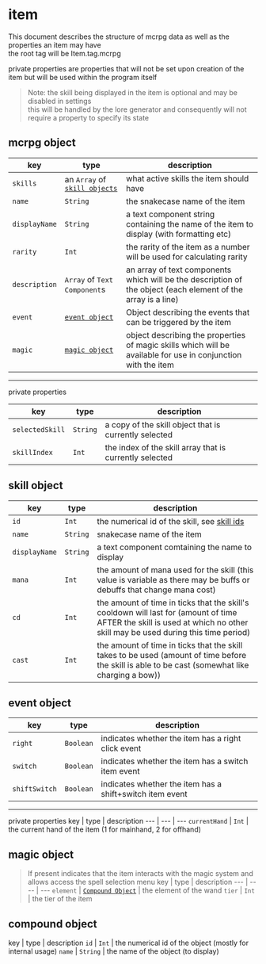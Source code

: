 # item 
This document describes the structure of mcrpg data 
as well as the properties an item may have  
the root tag will be Item.tag.mcrpg 

private properties are properties that will not be set upon creation of the item but will be used within the program itself

> Note: the skill being displayed in the item is optional and may be disabled in settings   
> this will be handled by the lore generator and consequently will not require a property to specify its state

## mcrpg object
key | type | description
--- | ---  | ---
`skills` | an `Array` of [`skill objects`](#skill-object) | what active skills the item should have
`name`     | `String` | the snakecase name of the item
`displayName` | `String` | a text component string containing the name of the item to display (with formatting etc)
`rarity` | `Int` | the rarity of the item as a number will be used for calculating rarity 
`description` | `Array` of `Text Component`s | an array of text components which will be the description of the object (each element of the array is a line)
`event` | [`event object`](#event-object) | Object describing the events that can be triggered by the item
`magic` | [`magic object`](#magic-object) | object describing the properties of magic skills which will be available for use in conjunction with the item

---
private properties

key | type | description
--- | ---  | ---
`selectedSkill` | `String` | a copy of the skill object that is currently selected
`skillIndex` | `Int` | the index of the skill array that is currently selected

## skill object 
key | type | description
--- | ---  | ---
`id` | `Int` | the numerical id of the skill, see [skill ids](#skill-ids)
`name` | `String` | snakecase name of the item
`displayName` | `String` | a text component comtaining the name to display
`mana` | `Int` | the amount of mana used for the skill (this value is variable as there may be buffs or debuffs that change mana cost)
`cd` | `Int` | the amount of time in ticks that the skill's cooldown will last for (amount of time AFTER the skill is used at which no other skill may be used during this time period)
`cast` | `Int` | the amount of time in ticks that the skill takes to be used (amount of time before the skill is able to be cast (somewhat like charging a bow))
 

## event object
key | type | description
--- | ---  | ---
`right` | `Boolean` | indicates whether the item has a right click event 
`switch` | `Boolean` | indicates whether the item has a switch item event
`shiftSwitch` | `Boolean` | indicates whether the item has a shift+switch item event 

---
private properties
key | type | description
--- | ---  | ---
`currentHand` | `Int` | the current hand of the item (1 for mainhand, 2 for offhand)

## magic object
> If present indicates that the item interacts with the magic system and allows access the spell selection menu
key | type | description
--- | ---- | ---
`element` | [`Compound Object`](#compound-object) | the element of the wand 
`tier` | `Int` | the tier of the item 

## compound object 
key | type | description
`id` | `Int` | the numerical id of the object (mostly for internal usage)
`name` | `String` | the name of the object (to display)